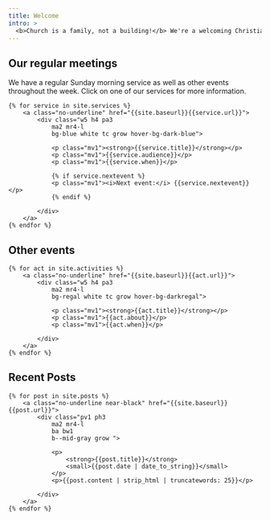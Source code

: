 ```yaml
---
title: Welcome
intro: >
  <b>Church is a family, not a building!</b> We're a welcoming Christian church based on the corner of Canning Road and Newton Street. We believe Jesus is the hope for the world and we want to share that real and lasting joy with you.
---
```

## Our regular meetings
We have a regular Sunday morning service as well as other events throughout the week. Click on one of our services for more information.

<div class="w-100 pv2 flex-l flex-wrap items-center-l">

	{% for service in site.services %}
		<a class="no-underline" href="{{site.baseurl}}{{service.url}}">
			<div class="w5 h4 pa3
				ma2 mr4-l
				bg-blue white tc grow hover-bg-dark-blue">
				
				<p class="mv1"><strong>{{service.title}}</strong></p>
				<p class="mv1">{{service.audience}}</p>
				<p class="mv1">{{service.when}}</p>
				
				{% if service.nextevent %}
				<p class="mv1"><i>Next event:</i> {{service.nextevent}}</p>
				{% endif %}
				
			</div>
		</a>
	{% endfor %}

</div>

## Other events

<div class="w-100 pv2 flex-l flex-wrap items-center-l">

	{% for act in site.activities %}
		<a class="no-underline" href="{{site.baseurl}}{{act.url}}">
			<div class="w5 h4 pa3
				ma2 mr4-l
				bg-regal white tc grow hover-bg-darkregal">
				
				<p class="mv1"><strong>{{act.title}}</strong></p>
				<p class="mv1">{{act.about}}</p>
				<p class="mv1">{{act.when}}</p>
				
			</div>
		</a>
	{% endfor %}

</div>	

## Recent Posts

<div class="w-100 pv2 flex-l flex-wrap items-center-l">

	{% for post in site.posts %}
		<a class="no-underline near-black" href="{{site.baseurl}}{{post.url}}">
			<div class="pv1 ph3
				ma2 mr4-l
				ba bw1
				b--mid-gray grow ">
				
				<p>
					<strong>{{post.title}}</strong>
					<small>{{post.date | date_to_string}}</small>
				</p>
				<p>{{post.content | strip_html | truncatewords: 25}}</p>
				
			</div>
		</a>
	{% endfor %}

</div>	